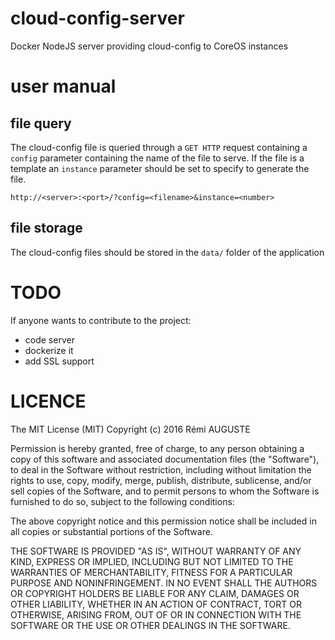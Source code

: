 # cloud-config-server
Docker NodeJS server providing cloud-config to CoreOS instances

# user manual

## file query
The cloud-config file is queried through a `GET HTTP` request containing a `config` parameter containing the name of the file to serve.
If the file is a template an `instance` parameter should be set to specify to generate the file.

`http://<server>:<port>/?config=<filename>&instance=<number>`

## file storage
The cloud-config files should be stored in the `data/` folder of the application

# TODO
If anyone wants to contribute to the project:
 - code server
 - dockerize it
 - add SSL support
 
# LICENCE
The MIT License (MIT)
Copyright (c) 2016 Rémi AUGUSTE

Permission is hereby granted, free of charge, to any person obtaining a copy of this software and associated documentation files (the "Software"), to deal in the Software without restriction, including without limitation the rights to use, copy, modify, merge, publish, distribute, sublicense, and/or sell copies of the Software, and to permit persons to whom the Software is furnished to do so, subject to the following conditions:

The above copyright notice and this permission notice shall be included in all copies or substantial portions of the Software.

THE SOFTWARE IS PROVIDED "AS IS", WITHOUT WARRANTY OF ANY KIND, EXPRESS OR IMPLIED, INCLUDING BUT NOT LIMITED TO THE WARRANTIES OF MERCHANTABILITY, FITNESS FOR A PARTICULAR PURPOSE AND NONINFRINGEMENT. IN NO EVENT SHALL THE AUTHORS OR COPYRIGHT HOLDERS BE LIABLE FOR ANY CLAIM, DAMAGES OR OTHER LIABILITY, WHETHER IN AN ACTION OF CONTRACT, TORT OR OTHERWISE, ARISING FROM, OUT OF OR IN CONNECTION WITH THE SOFTWARE OR THE USE OR OTHER DEALINGS IN THE SOFTWARE.
